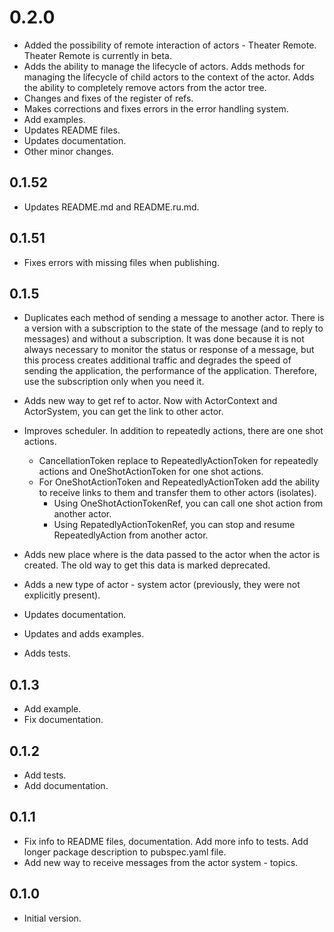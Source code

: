 # 0.2.0

- Added the possibility of remote interaction of actors - Theater Remote. Theater Remote is currently in beta.
- Adds the ability to manage the lifecycle of actors. Adds methods for managing the lifecycle of child actors to the context of the actor. Adds the ability to completely remove actors from the actor tree.
- Changes and fixes of the register of refs.
- Makes corrections and fixes errors in the error handling system.
- Add examples.
- Updates README files.
- Updates documentation.
- Other minor changes.

## 0.1.52

- Updates README.md and README.ru.md.

## 0.1.51

- Fixes errors with missing files when publishing.

## 0.1.5

- Duplicates each method of sending a message to another actor. There is a version with a subscription to the state of the message (and to reply to messages) and without a subscription. It was done because it is not always necessary to monitor the status or response of a message, but this process creates additional traffic and degrades the speed of sending the application, the performance of the application. Therefore, use the subscription only when you need it.

- Adds new way to get ref to actor. Now with ActorContext and ActorSystem, you can get the link to other actor.

- Improves scheduler. In addition to repeatedly actions, there are one shot actions.
  - CancellationToken replace to RepeatedlyActionToken for repeatedly actions and OneShotActionToken for one shot actions.
  - For OneShotActionToken and RepeatedlyActionToken add the ability to receive links to them and transfer them to other actors (isolates).
    - Using OneShotActionTokenRef, you can call one shot action from another actor.
    - Using RepatedlyActionTokenRef, you can stop and resume RepeatedlyAction from another actor.

- Adds new place where is the data passed to the actor when the actor is created. The old way to get this data is marked deprecated.

- Adds a new type of actor - system actor (previously, they were not explicitly present).

- Updates documentation.
- Updates and adds examples.
- Adds tests.

## 0.1.3

- Add example.
- Fix documentation.

## 0.1.2

- Add tests.
- Add documentation.

## 0.1.1

- Fix info to README files, documentation. Add more info to tests. Add longer package description to pubspec.yaml file.
- Add new way to receive messages from the actor system - topics.

## 0.1.0

- Initial version.
